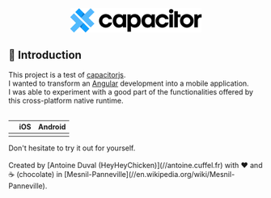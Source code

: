 <div align="center">

<img src="https://raw.githubusercontent.com/HeyHeyChicken/Capacitor-tests/main/github/logo.png" alt="Capacitor">

</div>

## 👋 Introduction

This project is a test of [capacitorjs](//capacitorjs.com).<br/>
I wanted to transform an [Angular](//angular.io) development into a mobile application.<br/>
I was able to experiment with a good part of the functionalities offered by this cross-platform native runtime.<br/>
<br/>
<table>
<thead>
<tr>
<th></th>
<th>iOS</th>
<th>Android</th>
</tr>
</thead>
<tbody>
<tr>
<td>
</td>
</tr>
</tbody>
</table>
Don't hesitate to try it out for yourself.
<br>
<br>
Created by [Antoine Duval (HeyHeyChicken)](//antoine.cuffel.fr) with ❤ and ☕ (chocolate) in [Mesnil-Panneville](//en.wikipedia.org/wiki/Mesnil-Panneville).